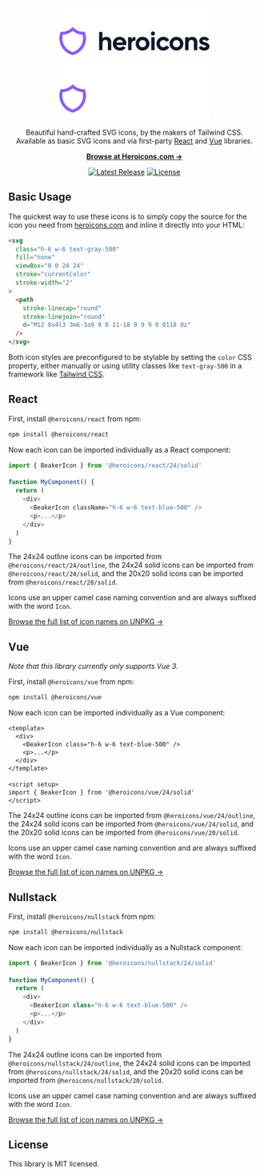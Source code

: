 <p align="center">
  <a href="https://heroicons.com/#gh-light-mode-only" target="_blank">
    <img src="./.github/logo-light.svg" alt="Heroicons" width="300">
  </a>
  <a href="https://heroicons.com/#gh-dark-mode-only" target="_blank">
    <img src="./.github/logo-dark.svg" alt="Heroicons" width="300">
  </a>
</p>

<p align="center">
  Beautiful hand-crafted SVG icons, by the makers of Tailwind CSS. <br>Available as basic SVG icons and via first-party <a href="#react">React</a> and <a href="#vue">Vue</a> libraries.
<p>

<p align="center">
  <a href="https://heroicons.com"><strong>Browse at Heroicons.com &rarr;</strong></a>
</p>

<p align="center">
    <a href="https://github.com/tailwindlabs/heroicons/releases"><img src="https://img.shields.io/npm/v/heroicons" alt="Latest Release"></a>
    <a href="https://github.com/tailwindlabs/heroicons/blob/master/LICENSE"><img src="https://img.shields.io/npm/l/heroicons.svg" alt="License"></a>
</p>

## Basic Usage

The quickest way to use these icons is to simply copy the source for the icon you need from [heroicons.com](https://heroicons.com) and inline it directly into your HTML:

```html
<svg
  class="h-6 w-6 text-gray-500"
  fill="none"
  viewBox="0 0 24 24"
  stroke="currentColor"
  stroke-width="2"
>
  <path
    stroke-linecap="round"
    stroke-linejoin="round"
    d="M12 8v4l3 3m6-3a9 9 0 11-18 0 9 9 0 0118 0z"
  />
</svg>
```

Both icon styles are preconfigured to be stylable by setting the `color` CSS property, either manually or using utility classes like `text-gray-500` in a framework like [Tailwind CSS](https://tailwindcss.com).

## React

First, install `@heroicons/react` from npm:

```sh
npm install @heroicons/react
```

Now each icon can be imported individually as a React component:

```js
import { BeakerIcon } from '@heroicons/react/24/solid'

function MyComponent() {
  return (
    <div>
      <BeakerIcon className="h-6 w-6 text-blue-500" />
      <p>...</p>
    </div>
  )
}
```

The 24x24 outline icons can be imported from `@heroicons/react/24/outline`, the 24x24 solid icons can be imported from `@heroicons/react/24/solid`, and the 20x20 solid icons can be imported from `@heroicons/react/20/solid`.

Icons use an upper camel case naming convention and are always suffixed with the word `Icon`.

[Browse the full list of icon names on UNPKG &rarr;](https://unpkg.com/browse/@heroicons/react/24/outline/)

## Vue

_Note that this library currently only supports Vue 3._

First, install `@heroicons/vue` from npm:

```sh
npm install @heroicons/vue
```

Now each icon can be imported individually as a Vue component:

```vue
<template>
  <div>
    <BeakerIcon class="h-6 w-6 text-blue-500" />
    <p>...</p>
  </div>
</template>

<script setup>
import { BeakerIcon } from '@heroicons/vue/24/solid'
</script>
```

The 24x24 outline icons can be imported from `@heroicons/vue/24/outline`, the 24x24 solid icons can be imported from `@heroicons/vue/24/solid`, and the 20x20 solid icons can be imported from `@heroicons/vue/20/solid`.

Icons use an upper camel case naming convention and are always suffixed with the word `Icon`.

[Browse the full list of icon names on UNPKG &rarr;](https://unpkg.com/browse/@heroicons/vue/24/outline/)

## Nullstack

First, install `@heroicons/nullstack` from npm:

```sh
npm install @heroicons/nullstack
```

Now each icon can be imported individually as a Nullstack component:

```js
import { BeakerIcon } from '@heroicons/nullstack/24/solid'

function MyComponent() {
  return (
    <div>
      <BeakerIcon class="h-6 w-6 text-blue-500" />
      <p>...</p>
    </div>
  )
}
```

The 24x24 outline icons can be imported from `@heroicons/nullstack/24/outline`, the 24x24 solid icons can be imported from `@heroicons/nullstack/24/solid`, and the 20x20 solid icons can be imported from `@heroicons/nullstack/20/solid`.

Icons use an upper camel case naming convention and are always suffixed with the word `Icon`.

[Browse the full list of icon names on UNPKG &rarr;](https://unpkg.com/browse/@heroicons/nullstack/24/outline/)

## License

This library is MIT licensed.
